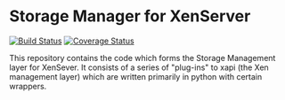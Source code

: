 Storage Manager for XenServer
=============================

[![Build Status](https://travis-ci.org/siddharthv/sm.svg?branch=travis-ci)](https://travis-ci.org/siddharthv/sm)
[![Coverage Status](https://coveralls.io/repos/siddharthv/sm/badge.png?branch=travis-ci)](https://coveralls.io/r/siddharthv/sm?branch=travis-ci)

This repository contains the code which forms the Storage Management layer for XenSever. It consists of a series of "plug-ins" to xapi (the Xen management layer) which are written primarily in python with certain wrappers.
